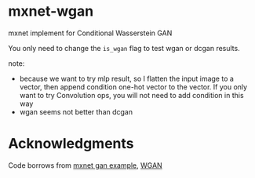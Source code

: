 # mxnet-wgan
mxnet implement for Conditional Wasserstein GAN

You only need to change the `is_wgan` flag to test wgan or dcgan results.

note: 

* because we want to try mlp result, so I flatten the input image to a vector, then append condition one-hot vector to the vector. If you only want to try Convolution ops, you will not need to add condition in this way
* wgan seems not better than dcgan


# Acknowledgments

Code borrows from [mxnet gan example](https://github.com/dmlc/mxnet/blob/master/example/gan/dcgan.py),  [WGAN](https://github.com/luoyetx/WGAN)

